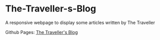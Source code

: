 # The-Traveller-s-Blog
A responsive webpage to display some articles written by The Traveller

Github Pages: [The Traveller's Blog](https://lok2042.github.io/The-Traveller-s-Blog/)
